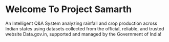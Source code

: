 # Welcome To Project Samarth
An Intelligent Q&A System analyzing rainfall and crop production across Indian states using datasets collected from the official, reliable, and trusted website Data.gov.in, supported and managed by the Government of India!